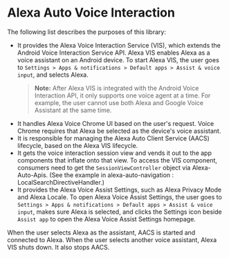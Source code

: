 # Alexa Auto Voice Interaction

The following list describes the purposes of this library:
* It provides the Alexa Voice Interaction Service (VIS), which extends the Android Voice Interaction Service API. Alexa VIS enables Alexa as a voice assistant on an Android device. To start Alexa VIS, the user goes to `Settings > Apps & notifications > Default apps > Assist & voice input`, and selects Alexa. 
    >**Note:** After Alexa VIS is integrated with the Android Voice Interaction API, it only supports one voice agent at a time. For example, the user cannot use both Alexa and Google Voice Assistant at the same time. 
* It handles Alexa Voice Chrome UI based on the user's request.  Voice Chrome requires that Alexa be selected as the device's voice assistant.
* It is responsible for managing the Alexa Auto Client Service (AACS) lifecycle, based on the Alexa VIS lifecycle.
* It gets the voice interaction session view and vends it out to the app components that inflate onto that view. To access the VIS component, consumers need to get the `SessionViewController` object via Alexa-Auto-Apis. (See the example in alexa-auto-navigation : LocalSearchDirectiveHandler.)
* It provides the Alexa Voice Assist Settings, such as Alexa Privacy Mode and Alexa Locale. To open Alexa Voice Assist Settings, the user goes to `Settings > Apps & notifications > Default apps > Assist & voice input`, makes sure Alexa is selected, and clicks the Settings icon beside `Assist app` to open the Alexa Voice Assist Settings homepage.

When the user selects Alexa as the assistant, AACS is started and connected to Alexa. When the user selects another voice assistant, Alexa VIS shuts down. It also stops AACS.